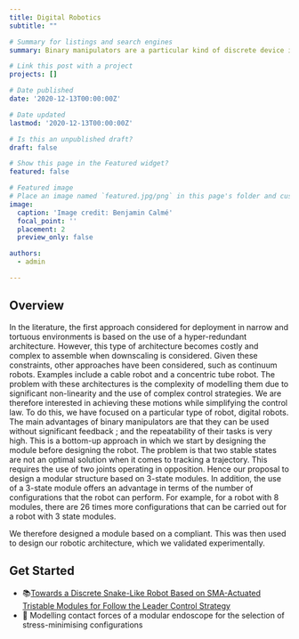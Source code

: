 ```yaml
---
title: Digital Robotics
subtitle: ""

# Summary for listings and search engines
summary: Binary manipulators are a particular kind of discrete device in which actuators have two stable states. Major benefits of binary manipulators are that they can be operated without extensive feedback control and their task repeatability is very high.

# Link this post with a project
projects: []

# Date published
date: '2020-12-13T00:00:00Z'

# Date updated
lastmod: '2020-12-13T00:00:00Z'

# Is this an unpublished draft?
draft: false

# Show this page in the Featured widget?
featured: false

# Featured image
# Place an image named `featured.jpg/png` in this page's folder and customize its options here.
image:
  caption: 'Image credit: Benjamin Calmé'
  focal_point: ''
  placement: 2
  preview_only: false

authors:
  - admin

---
```


## Overview

In the literature, the first approach considered for deployment in narrow and tortuous environments is based on the use of a hyper-redundant architecture. However, this type of architecture becomes costly and complex to assemble when downscaling is considered. Given these constraints, other approaches have been considered, such as continuum robots. Examples include a cable robot and a concentric tube robot. The problem with these architectures is the complexity of modelling them due to significant non-linearity and the use of complex control strategies.
We are therefore interested in achieving these motions while simplifying the control law. To do this, we have focused on a particular type of robot, digital robots.
The main advantages of binary manipulators are that they can be used without significant feedback ; 
and the repeatability of their tasks is very high.
This is a bottom-up approach in which we start by designing the module before designing the robot. 
The problem is that two stable states are not an optimal solution when it comes to tracking a trajectory. This requires the use of two joints operating in opposition.
Hence our proposal to design a modular structure based on 3-state modules.
In addition, the use of a 3-state module offers an advantage in terms of the number of configurations that the robot can perform. 
For example, for a robot with 8 modules, there are 26 times more configurations that can be carried out for a robot with 3 state modules.

We therefore designed a module based on a compliant. This was then used to design our robotic architecture, which we validated experimentally.

## Get Started

- 📚[Towards a Discrete Snake-Like Robot Based on SMA-Actuated Tristable Modules for Follow the Leader Control Strategy](https://ieeexplore.ieee.org/document/9963722)
- 💬 Modelling contact forces of a modular endoscope for the selection of stress-minimising configurations


